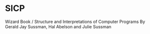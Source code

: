 # SICP
Wizard Book / Structure and Interpretations of Computer Programs
By Gerald Jay Sussman, Hal Abelson and Julie Sussman
